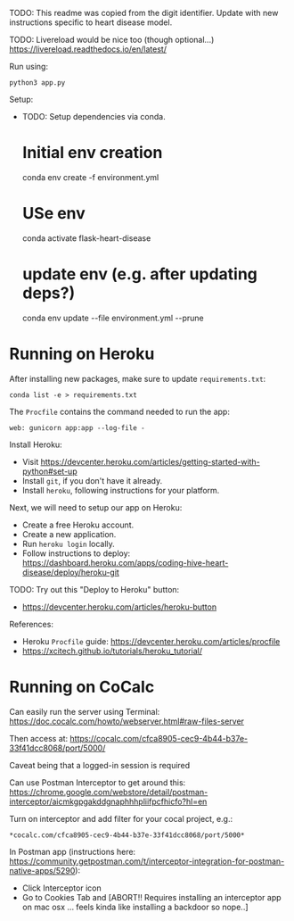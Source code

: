 TODO: This readme was copied from the digit identifier. Update with new instructions specific to heart disease model.

TODO: Livereload would be nice too (though optional...)
    https://livereload.readthedocs.io/en/latest/

Run using:

    python3 app.py

Setup:

* TODO: Setup dependencies via conda.

    # Initial env creation
    conda env create -f environment.yml
    # USe env
    conda activate flask-heart-disease
    # update env (e.g. after updating deps?)
    conda env update --file environment.yml --prune


# Running on Heroku

After installing new packages, make sure to update `requirements.txt`:

    conda list -e > requirements.txt

The `Procfile` contains the command needed to run the app:

    web: gunicorn app:app --log-file -

Install Heroku:

* Visit https://devcenter.heroku.com/articles/getting-started-with-python#set-up
* Install `git`, if you don't have it already.
* Install `heroku`, following instructions for your platform.

Next, we will need to setup our app on Heroku:

* Create a free Heroku account.
* Create a new application.
* Run `heroku login` locally.
* Follow instructions to deploy: https://dashboard.heroku.com/apps/coding-hive-heart-disease/deploy/heroku-git


TODO: Try out this "Deploy to Heroku" button:
- https://devcenter.heroku.com/articles/heroku-button


References:

* Heroku `Procfile` guide: https://devcenter.heroku.com/articles/procfile
* https://xcitech.github.io/tutorials/heroku_tutorial/

# Running on CoCalc

Can easily run the server using Terminal:
https://doc.cocalc.com/howto/webserver.html#raw-files-server

Then access at:
https://cocalc.com/cfca8905-cec9-4b44-b37e-33f41dcc8068/port/5000/

Caveat being that a logged-in session is required

Can use Postman Interceptor to get around this:
https://chrome.google.com/webstore/detail/postman-interceptor/aicmkgpgakddgnaphhhpliifpcfhicfo?hl=en

Turn on interceptor and add filter for your cocal project, e.g.:

    *cocalc.com/cfca8905-cec9-4b44-b37e-33f41dcc8068/port/5000*

In Postman app (instructions here: https://community.getpostman.com/t/interceptor-integration-for-postman-native-apps/5290):
* Click Interceptor icon
* Go to Cookies Tab and
[ABORT!! Requires installing an interceptor app on mac osx ... feels kinda like installing a backdoor so nope..]
